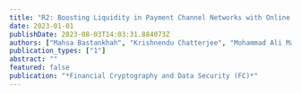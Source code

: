 ```yaml
---
title: "R2: Boosting Liquidity in Payment Channel Networks with Online Admission Control (Combining On-chain Recharging with Off-chain Rebalancing)"
date: 2023-01-01
publishDate: 2023-08-03T14:03:31.884073Z
authors: ["Mahsa Bastankhah", "Krishnendu Chatterjee", "Mohammad Ali Maddah-Ali", "Stefan Schmid", "Jakub Svoboda", "Michelle Yeo"]
publication_types: ["1"]
abstract: ""
featured: false
publication: "*Financial Cryptography and Data Security (FC)*"
---
```


